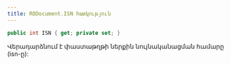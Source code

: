 ```yaml
---
title: RODocument.ISN հատկություն
---
```


```c#
public int ISN { get; private set; }
```

Վերադարձնում է փաստաթղթի ներքին նույնականացման համարը (isn-ը):
